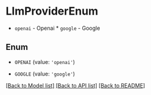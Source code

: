 # LlmProviderEnum

* `openai` - Openai * `google` - Google

## Enum

* `OPENAI` (value: `'openai'`)

* `GOOGLE` (value: `'google'`)

[[Back to Model list]](../README.md#documentation-for-models) [[Back to API list]](../README.md#documentation-for-api-endpoints) [[Back to README]](../README.md)


